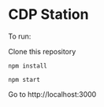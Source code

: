 # CDP Station

To run: 

Clone this repository

`npm install`

`npm start`

Go to http://localhost:3000
